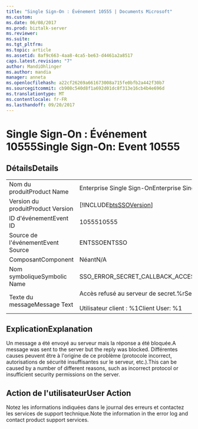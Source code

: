 ```yaml
---
title: "Single Sign-On : Événement 10555 | Documents Microsoft"
ms.custom: 
ms.date: 06/08/2017
ms.prod: biztalk-server
ms.reviewer: 
ms.suite: 
ms.tgt_pltfrm: 
ms.topic: article
ms.assetid: 8af9c663-4aa8-4ca5-be63-d4461a2a8517
caps.latest.revision: "7"
author: MandiOhlinger
ms.author: mandia
manager: anneta
ms.openlocfilehash: a22cf26269a661673008a715fe0bfb2a442f30b7
ms.sourcegitcommit: cb908c540d8f1a692d01dc8f313e16cb4b4e696d
ms.translationtype: MT
ms.contentlocale: fr-FR
ms.lasthandoff: 09/20/2017
---
```

# <a name="single-sign-on-event-10555"></a><span data-ttu-id="ddcb0-102">Single Sign-On : Événement 10555</span><span class="sxs-lookup"><span data-stu-id="ddcb0-102">Single Sign-On: Event 10555</span></span>
## <a name="details"></a><span data-ttu-id="ddcb0-103">Détails</span><span class="sxs-lookup"><span data-stu-id="ddcb0-103">Details</span></span>  
  
|||  
|-|-|  
|<span data-ttu-id="ddcb0-104">Nom du produit</span><span class="sxs-lookup"><span data-stu-id="ddcb0-104">Product Name</span></span>|<span data-ttu-id="ddcb0-105">Enterprise Single Sign-On</span><span class="sxs-lookup"><span data-stu-id="ddcb0-105">Enterprise Single Sign-On</span></span>|  
|<span data-ttu-id="ddcb0-106">Version du produit</span><span class="sxs-lookup"><span data-stu-id="ddcb0-106">Product Version</span></span>|[!INCLUDE[btsSSOVersion](../includes/btsssoversion-md.md)]|  
|<span data-ttu-id="ddcb0-107">ID d'événement</span><span class="sxs-lookup"><span data-stu-id="ddcb0-107">Event ID</span></span>|<span data-ttu-id="ddcb0-108">10555</span><span class="sxs-lookup"><span data-stu-id="ddcb0-108">10555</span></span>|  
|<span data-ttu-id="ddcb0-109">Source de l'événement</span><span class="sxs-lookup"><span data-stu-id="ddcb0-109">Event Source</span></span>|<span data-ttu-id="ddcb0-110">ENTSSO</span><span class="sxs-lookup"><span data-stu-id="ddcb0-110">ENTSSO</span></span>|  
|<span data-ttu-id="ddcb0-111">Composant</span><span class="sxs-lookup"><span data-stu-id="ddcb0-111">Component</span></span>|<span data-ttu-id="ddcb0-112">Néant</span><span class="sxs-lookup"><span data-stu-id="ddcb0-112">N/A</span></span>|  
|<span data-ttu-id="ddcb0-113">Nom symbolique</span><span class="sxs-lookup"><span data-stu-id="ddcb0-113">Symbolic Name</span></span>|<span data-ttu-id="ddcb0-114">SSO_ERROR_SECRET_CALLBACK_ACCESS_DENIED</span><span class="sxs-lookup"><span data-stu-id="ddcb0-114">SSO_ERROR_SECRET_CALLBACK_ACCESS_DENIED</span></span>|  
|<span data-ttu-id="ddcb0-115">Texte du message</span><span class="sxs-lookup"><span data-stu-id="ddcb0-115">Message Text</span></span>|<span data-ttu-id="ddcb0-116">Accès refusé au serveur de secret.%r</span><span class="sxs-lookup"><span data-stu-id="ddcb0-116">Secret server access denied.%r</span></span><br /><br /> <span data-ttu-id="ddcb0-117">Utilisateur client : %1</span><span class="sxs-lookup"><span data-stu-id="ddcb0-117">Client User: %1</span></span>|  
  
## <a name="explanation"></a><span data-ttu-id="ddcb0-118">Explication</span><span class="sxs-lookup"><span data-stu-id="ddcb0-118">Explanation</span></span>  
 <span data-ttu-id="ddcb0-119">Un message a été envoyé au serveur mais la réponse a été bloquée.</span><span class="sxs-lookup"><span data-stu-id="ddcb0-119">A message was sent to the server but the reply was blocked.</span></span> <span data-ttu-id="ddcb0-120">Différentes causes peuvent être à l'origine de ce problème (protocole incorrect, autorisations de sécurité insuffisantes sur le serveur, etc.).</span><span class="sxs-lookup"><span data-stu-id="ddcb0-120">This can be caused by a number of different reasons, such as incorrect protocol or insufficient security permissions on the server.</span></span>  
  
## <a name="user-action"></a><span data-ttu-id="ddcb0-121">Action de l'utilisateur</span><span class="sxs-lookup"><span data-stu-id="ddcb0-121">User Action</span></span>  
 <span data-ttu-id="ddcb0-122">Notez les informations indiquées dans le journal des erreurs et contactez les services de support technique.</span><span class="sxs-lookup"><span data-stu-id="ddcb0-122">Note the information in the error log and contact product support services.</span></span>